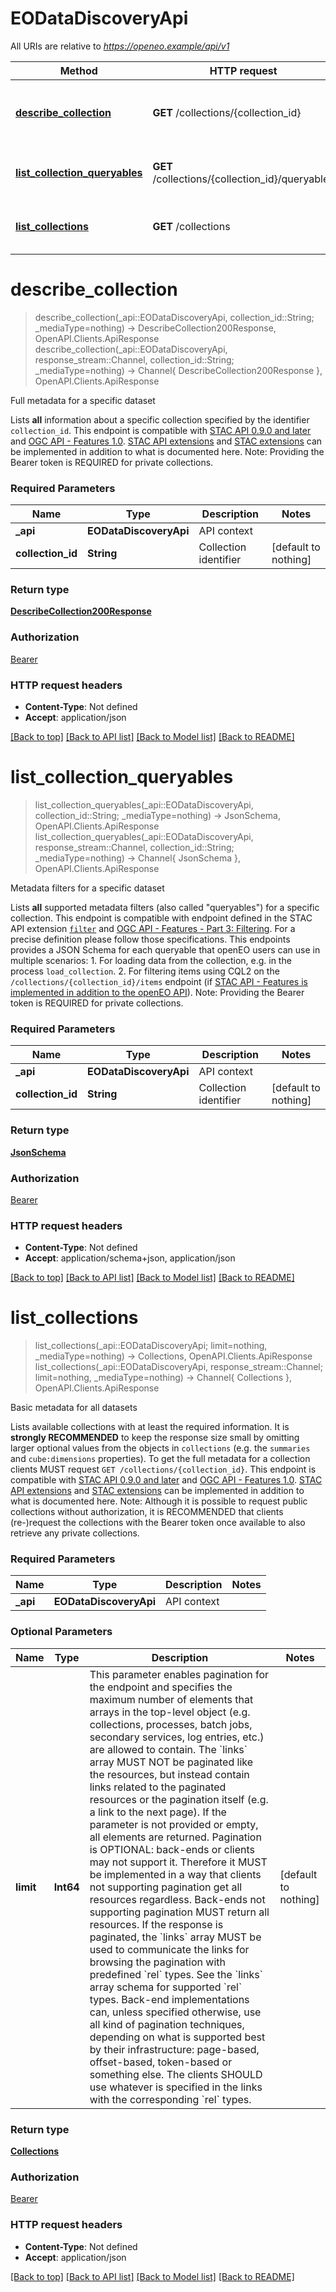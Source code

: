 # EODataDiscoveryApi

All URIs are relative to *https://openeo.example/api/v1*

Method | HTTP request | Description
------------- | ------------- | -------------
[**describe_collection**](EODataDiscoveryApi.md#describe_collection) | **GET** /collections/{collection_id} | Full metadata for a specific dataset
[**list_collection_queryables**](EODataDiscoveryApi.md#list_collection_queryables) | **GET** /collections/{collection_id}/queryables | Metadata filters for a specific dataset
[**list_collections**](EODataDiscoveryApi.md#list_collections) | **GET** /collections | Basic metadata for all datasets


# **describe_collection**
> describe_collection(_api::EODataDiscoveryApi, collection_id::String; _mediaType=nothing) -> DescribeCollection200Response, OpenAPI.Clients.ApiResponse <br/>
> describe_collection(_api::EODataDiscoveryApi, response_stream::Channel, collection_id::String; _mediaType=nothing) -> Channel{ DescribeCollection200Response }, OpenAPI.Clients.ApiResponse

Full metadata for a specific dataset

Lists **all** information about a specific collection specified by the identifier `collection_id`.  This endpoint is compatible with [STAC API 0.9.0 and later](https://stacspec.org) and [OGC API - Features 1.0](http://docs.opengeospatial.org/is/17-069r3/17-069r3.html). [STAC API extensions](https://stac-api-extensions.github.io) and [STAC extensions](https://stac-extensions.github.io) can be implemented in addition to what is documented here.  Note: Providing the Bearer token is REQUIRED for private collections.

### Required Parameters

Name | Type | Description  | Notes
------------- | ------------- | ------------- | -------------
 **_api** | **EODataDiscoveryApi** | API context | 
**collection_id** | **String**| Collection identifier | [default to nothing]

### Return type

[**DescribeCollection200Response**](DescribeCollection200Response.md)

### Authorization

[Bearer](../README.md#Bearer)

### HTTP request headers

 - **Content-Type**: Not defined
 - **Accept**: application/json

[[Back to top]](#) [[Back to API list]](../README.md#api-endpoints) [[Back to Model list]](../README.md#models) [[Back to README]](../README.md)

# **list_collection_queryables**
> list_collection_queryables(_api::EODataDiscoveryApi, collection_id::String; _mediaType=nothing) -> JsonSchema, OpenAPI.Clients.ApiResponse <br/>
> list_collection_queryables(_api::EODataDiscoveryApi, response_stream::Channel, collection_id::String; _mediaType=nothing) -> Channel{ JsonSchema }, OpenAPI.Clients.ApiResponse

Metadata filters for a specific dataset

Lists **all** supported metadata filters (also called \"queryables\") for a specific collection.  This endpoint is compatible with endpoint defined in the STAC API extension [`filter`](https://github.com/stac-api-extensions/filter#queryables) and [OGC API - Features - Part 3: Filtering](https://github.com/opengeospatial/ogcapi-features/tree/master/extensions/filtering). For a precise definition please follow those specifications.  This endpoints provides a JSON Schema for each queryable that openEO users can use in multiple scenarios: 1. For loading data from the collection, e.g. in the process `load_collection`. 2. For filtering items using CQL2 on the `/collections/{collection_id}/items` endpoint    (if [STAC API - Features is implemented in addition to the openEO API](#tag/EO-Data-Discovery/STAC)).  Note: Providing the Bearer token is REQUIRED for private collections.

### Required Parameters

Name | Type | Description  | Notes
------------- | ------------- | ------------- | -------------
 **_api** | **EODataDiscoveryApi** | API context | 
**collection_id** | **String**| Collection identifier | [default to nothing]

### Return type

[**JsonSchema**](JsonSchema.md)

### Authorization

[Bearer](../README.md#Bearer)

### HTTP request headers

 - **Content-Type**: Not defined
 - **Accept**: application/schema+json, application/json

[[Back to top]](#) [[Back to API list]](../README.md#api-endpoints) [[Back to Model list]](../README.md#models) [[Back to README]](../README.md)

# **list_collections**
> list_collections(_api::EODataDiscoveryApi; limit=nothing, _mediaType=nothing) -> Collections, OpenAPI.Clients.ApiResponse <br/>
> list_collections(_api::EODataDiscoveryApi, response_stream::Channel; limit=nothing, _mediaType=nothing) -> Channel{ Collections }, OpenAPI.Clients.ApiResponse

Basic metadata for all datasets

Lists available collections with at least the required information.  It is **strongly RECOMMENDED** to keep the response size small by omitting larger optional values from the objects in `collections` (e.g. the `summaries` and `cube:dimensions` properties). To get the full metadata for a collection clients MUST request `GET /collections/{collection_id}`.  This endpoint is compatible with [STAC API 0.9.0 and later](https://stacspec.org) and [OGC API - Features 1.0](http://docs.opengeospatial.org/is/17-069r3/17-069r3.html). [STAC API extensions](https://stac-api-extensions.github.io) and [STAC extensions](https://stac-extensions.github.io) can be implemented in addition to what is documented here.  Note: Although it is possible to request public collections without authorization, it is RECOMMENDED that clients (re-)request the collections with the Bearer token once available to also retrieve any private collections.

### Required Parameters

Name | Type | Description  | Notes
------------- | ------------- | ------------- | -------------
 **_api** | **EODataDiscoveryApi** | API context | 

### Optional Parameters

Name | Type | Description  | Notes
------------- | ------------- | ------------- | -------------
 **limit** | **Int64**| This parameter enables pagination for the endpoint and specifies the maximum number of elements that arrays in the top-level object (e.g. collections, processes, batch jobs, secondary services, log entries, etc.) are allowed to contain. The &#x60;links&#x60; array MUST NOT be paginated like the resources, but instead contain links related to the paginated resources or the pagination itself (e.g. a link to the next page). If the parameter is not provided or empty, all elements are returned.  Pagination is OPTIONAL: back-ends or clients may not support it. Therefore it MUST be implemented in a way that clients not supporting pagination get all resources regardless. Back-ends not supporting pagination MUST return all resources.  If the response is paginated, the &#x60;links&#x60; array MUST be used to communicate the links for browsing the pagination with predefined &#x60;rel&#x60; types. See the &#x60;links&#x60; array schema for supported &#x60;rel&#x60; types. Back-end implementations can, unless specified otherwise, use all kind of pagination techniques, depending on what is supported best by their infrastructure: page-based, offset-based, token-based or something else. The clients SHOULD use whatever is specified in the links with the corresponding &#x60;rel&#x60; types. | [default to nothing]

### Return type

[**Collections**](Collections.md)

### Authorization

[Bearer](../README.md#Bearer)

### HTTP request headers

 - **Content-Type**: Not defined
 - **Accept**: application/json

[[Back to top]](#) [[Back to API list]](../README.md#api-endpoints) [[Back to Model list]](../README.md#models) [[Back to README]](../README.md)

